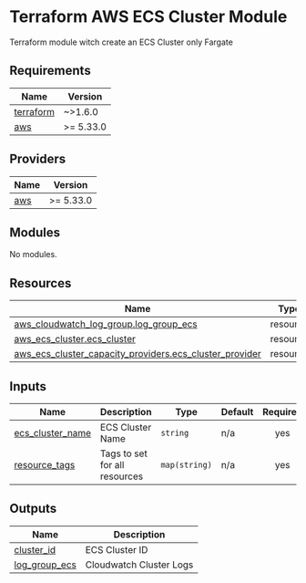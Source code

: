 # Terraform AWS ECS Cluster Module

Terraform module witch create an ECS Cluster only Fargate

<!-- BEGIN_TF_DOCS -->
## Requirements

| Name | Version |
|------|---------|
| <a name="requirement_terraform"></a> [terraform](#requirement\_terraform) | ~>1.6.0 |
| <a name="requirement_aws"></a> [aws](#requirement\_aws) | >= 5.33.0 |

## Providers

| Name | Version |
|------|---------|
| <a name="provider_aws"></a> [aws](#provider\_aws) | >= 5.33.0 |

## Modules

No modules.

## Resources

| Name | Type |
|------|------|
| [aws_cloudwatch_log_group.log_group_ecs](https://registry.terraform.io/providers/hashicorp/aws/latest/docs/resources/cloudwatch_log_group) | resource |
| [aws_ecs_cluster.ecs_cluster](https://registry.terraform.io/providers/hashicorp/aws/latest/docs/resources/ecs_cluster) | resource |
| [aws_ecs_cluster_capacity_providers.ecs_cluster_provider](https://registry.terraform.io/providers/hashicorp/aws/latest/docs/resources/ecs_cluster_capacity_providers) | resource |

## Inputs

| Name | Description | Type | Default | Required |
|------|-------------|------|---------|:--------:|
| <a name="input_ecs_cluster_name"></a> [ecs\_cluster\_name](#input\_ecs\_cluster\_name) | ECS Cluster Name | `string` | n/a | yes |
| <a name="input_resource_tags"></a> [resource\_tags](#input\_resource\_tags) | Tags to set for all resources | `map(string)` | n/a | yes |

## Outputs

| Name | Description |
|------|-------------|
| <a name="output_cluster_id"></a> [cluster\_id](#output\_cluster\_id) | ECS Cluster ID |
| <a name="output_log_group_ecs"></a> [log\_group\_ecs](#output\_log\_group\_ecs) | Cloudwatch Cluster Logs |
<!-- END_TF_DOCS -->